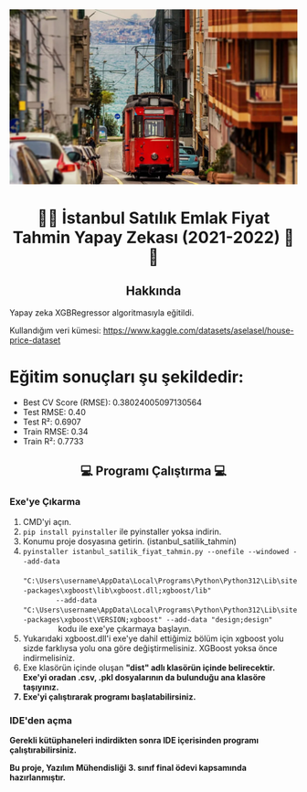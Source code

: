 
<img src = "img1.png">
<h1 align="center">

🤖🤖 İstanbul Satılık Emlak Fiyat Tahmin Yapay Zekası (2021-2022) 🤖 🤖 </h1>

<h2 align="center">  Hakkında </h2> 

Yapay zeka XGBRegressor algoritmasıyla eğitildi. 

Kullandığım veri kümesi: https://www.kaggle.com/datasets/aselasel/house-price-dataset

<h1>Eğitim sonuçları şu şekildedir: </h1>
 <ul>                 
<li>Best CV Score (RMSE): 0.38024005097130564 </li>
<li>Test RMSE: 0.40 </li>
<li>Test R²: 0.6907 </li>
<li>Train RMSE: 0.34 </li>
<li>Train R²: 0.7733 </li>
</ul>

 <h2 align="center"> 💻 Programı Çalıştırma 💻 </h2>
 <h3> Exe'ye Çıkarma </h3>
 <ol>
        <li>CMD'yi açın.</li>
        <li><code>pip install pyinstaller</code> ile pyinstaller yoksa indirin.
        <li>Konumu proje dosyasına getirin. (istanbul_satilik_tahmin)</li>
        <li><code>pyinstaller istanbul_satilik_fiyat_tahmin.py --onefile --windowed --add-data 
        "C:\Users\username\AppData\Local\Programs\Python\Python312\Lib\site-packages\xgboost\lib\xgboost.dll;xgboost/lib" 
        --add-data "C:\Users\username\AppData\Local\Programs\Python\Python312\Lib\site-packages\xgboost\VERSION;xgboost" --add-data "design;design"
        </code> kodu ile exe'ye çıkarmaya başlayın.</li>
        <li> Yukarıdaki xgboost.dll'i exe'ye dahil ettiğimiz bölüm için xgboost yolu sizde farklıysa yolu ona göre değiştirmelisiniz. XGBoost yoksa önce indirmelisiniz. </li>
        <li> Exe klasörün içinde oluşan <strong>"dist"<strong> adlı klasörün içinde belirecektir. Exe'yi oradan .csv, .pkl dosyalarının da bulunduğu ana klasöre taşıyınız.</li>
        <li> Exe'yi çalıştırarak programı başlatabilirsiniz. </li>
    </ol>

<h3> IDE'den açma </h3>
Gerekli kütüphaneleri indirdikten sonra IDE içerisinden programı çalıştırabilirsiniz.

Bu proje, Yazılım Mühendisliği 3. sınıf final ödevi kapsamında hazırlanmıştır.
 
